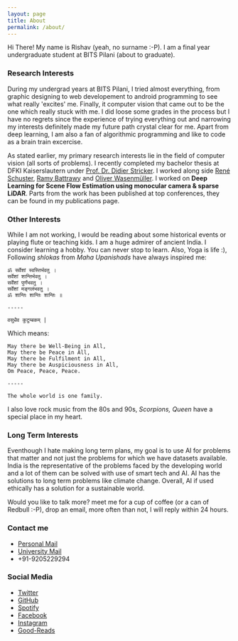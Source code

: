 ```yaml
---
layout: page
title: About
permalink: /about/
---
```


Hi There!
My name is Rishav (yeah, no surname :-P). I am a final year undergraduate student at BITS Pilani (about to graduate).

### Research Interests

During my undergrad years at BITS Pilani, I tried almost everything, from graphic designing to web developement to android programming to see what really 'excites' me. Finally, it computer vision that came out to be the one which really stuck with me. I did loose some grades in the process but I have no regrets since the experience of trying everything out and narrowing my interests definitely made my future path crystal clear for me. Apart from deep learning, I am also a fan of algorithmic programming and like to code as a brain train excercise.

As stated earlier, my primary research interests lie in the field of computer vision (all sorts of problems). I recently completed my bachelor thesis at DFKI Kaiserslautern under [Prof. Dr. Didier Stricker](https://av.dfki.de/members/stricker/). I worked along side [René Schuster](https://av.dfki.de/members/schuster/), [Ramy Battrawy](https://av.dfki.de/members/battrawy/) and [Oliver Wasenm&uuml;ller](https://av.dfki.de/members/wasenmueller/). I worked on **Deep Learning for Scene Flow Estimation using monocular camera & sparse LiDAR**. Parts from the work has been published at top conferences, they can be found in my publications page.

### Other Interests

While I am not working, I would be reading about some historical events or playing flute or teaching kids. I am a huge admirer of ancient India. I consider learning a hobby. You can never stop to learn. Also, Yoga is life :), Following *shlokas* from *Maha Upanishads* have always inspired me:

```
ॐ सर्वेशां स्वस्तिर्भवतु ।
सर्वेशां शान्तिर्भवतु ।
सर्वेशां पुर्णंभवतु ।
सर्वेशां मङ्गलंभवतु ।
ॐ शान्तिः शान्तिः शान्तिः ॥

-----

वसुधैव कुटुम्बकम् |
```

Which means:

```
May there be Well-Being in All,
May there be Peace in All,
May there be Fulfilment in All,
May there be Auspiciousness in All,
Om Peace, Peace, Peace.

-----

The whole world is one family.
```

I also love rock music from the 80s and 90s, *Scorpions, Queen* have a special place in my heart.

### Long Term Interests

Eventhough I hate making long term plans, my goal is to use AI for problems that matter and not just the problems for which we have datasets available. India is the representative of the problems faced by the developing world and a lot of them can be solved with use of smart tech and AI. AI has the solutions to long term problems like climate change. Overall, AI if used ethically has a solution for a sustainable world.


Would you like to talk more? meet me for a cup of coffee (or a can of Redbull :-P), drop an email, more often than not, I will reply within 24 hours.

### Contact me

- [Personal Mail](mailto:rishkumar2345@gmail.com)
- [University Mail](mailto:f2016108@pilani.bits-pilani.ac.in)
- +91-9205229294

### Social Media
- [Twitter](https://twitter.com/rishav_real)
- [GitHub](https://github.com/rish-av)
- [Spotify](https://open.spotify.com/user/31qhhbgjwrtuvru26fbwxvs5ohpq?si=wZ9dYuO9TfGS9Nzo1HuCdw)
- [Facebook](https://www.facebook.com/rkdx007)
- [Instagram](https://www.instagram.com/rish_av9/)
- [Good-Reads](https://www.goodreads.com/review/list/111139955)

